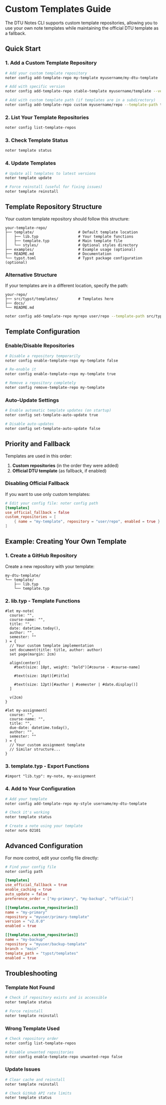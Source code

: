 # Custom Templates Guide

The DTU Notes CLI supports custom template repositories, allowing you to use your own note templates while maintaining the official DTU template as a fallback.

## Quick Start

### 1. Add a Custom Template Repository

```bash
# Add your custom template repository
noter config add-template-repo my-template myusername/my-dtu-template

# Add with specific version
noter config add-template-repo stable-template myusername/template --version v2.1.0

# Add with custom template path (if templates are in a subdirectory)
noter config add-template-repo custom myusername/repo --template-path templates/dtu
```

### 2. List Your Template Repositories

```bash
noter config list-template-repos
```

### 3. Check Template Status

```bash
noter template status
```

### 4. Update Templates

```bash
# Update all templates to latest versions
noter template update

# Force reinstall (useful for fixing issues)
noter template reinstall
```

## Template Repository Structure

Your custom template repository should follow this structure:

```
your-template-repo/
├── template/                    # Default template location
│   ├── lib.typ                  # Your template functions
│   ├── template.typ             # Main template file
│   └── styles/                  # Optional styles directory
├── examples/                    # Example usage (optional)
├── README.md                    # Documentation
└── typst.toml                   # Typst package configuration (optional)
```

### Alternative Structure

If your templates are in a different location, specify the path:

```
your-repo/
├── src/typst/templates/         # Templates here
├── docs/
└── README.md
```

```bash
noter config add-template-repo myrepo user/repo --template-path src/typst/templates
```

## Template Configuration

### Enable/Disable Repositories

```bash
# Disable a repository temporarily
noter config enable-template-repo my-template false

# Re-enable it
noter config enable-template-repo my-template true

# Remove a repository completely
noter config remove-template-repo my-template
```

### Auto-Update Settings

```bash
# Enable automatic template updates (on startup)
noter config set-template-auto-update true

# Disable auto-updates
noter config set-template-auto-update false
```

## Priority and Fallback

Templates are used in this order:

1. **Custom repositories** (in the order they were added)
2. **Official DTU template** (as fallback, if enabled)

### Disabling Official Fallback

If you want to use only custom templates:

```toml
# Edit your config file: noter config path
[templates]
use_official_fallback = false
custom_repositories = [
    { name = "my-template", repository = "user/repo", enabled = true }
]
```

## Example: Creating Your Own Template

### 1. Create a GitHub Repository

Create a new repository with your template:

```
my-dtu-template/
└── template/
    ├── lib.typ
    └── template.typ
```

### 2. lib.typ - Template Functions

```typst
#let my-note(
  course: "",
  course-name: "",
  title: "",
  date: datetime.today(),
  author: "",
  semester: ""
) = {
  // Your custom template implementation
  set document(title: title, author: author)
  set page(margin: 2cm)

  align(center)[
    #text(size: 18pt, weight: "bold")[#course - #course-name]

    #text(size: 16pt)[#title]

    #text(size: 12pt)[#author | #semester | #date.display()]
  ]

  v(2cm)
}

#let my-assignment(
  course: "",
  course-name: "",
  title: "",
  due-date: datetime.today(),
  author: "",
  semester: ""
) = {
  // Your custom assignment template
  // Similar structure...
}
```

### 3. template.typ - Export Functions

```typst
#import "lib.typ": my-note, my-assignment
```

### 4. Add to Your Configuration

```bash
# Add your template
noter config add-template-repo my-style username/my-dtu-template

# Check it's working
noter template status

# Create a note using your template
noter note 02101
```

## Advanced Configuration

For more control, edit your config file directly:

```bash
# Find your config file
noter config path
```

```toml
[templates]
use_official_fallback = true
enable_caching = true
auto_update = false
preference_order = ["my-primary", "my-backup", "official"]

[[templates.custom_repositories]]
name = "my-primary"
repository = "myuser/primary-template"
version = "v2.0.0"
enabled = true

[[templates.custom_repositories]]
name = "my-backup"
repository = "myuser/backup-template"
branch = "main"
template_path = "typst/templates"
enabled = true
```

## Troubleshooting

### Template Not Found

```bash
# Check if repository exists and is accessible
noter template status

# Force reinstall
noter template reinstall
```

### Wrong Template Used

```bash
# Check repository order
noter config list-template-repos

# Disable unwanted repositories
noter config enable-template-repo unwanted-repo false
```

### Update Issues

```bash
# Clear cache and reinstall
noter template reinstall

# Check GitHub API rate limits
noter template status
```
